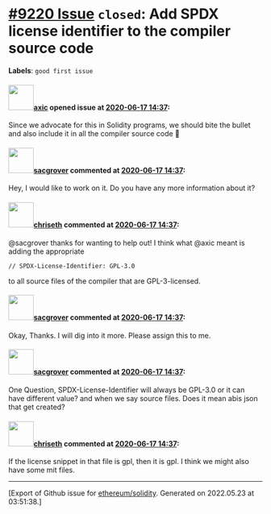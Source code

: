 # [\#9220 Issue](https://github.com/ethereum/solidity/issues/9220) `closed`: Add SPDX license identifier to the compiler source code
**Labels**: `good first issue`


#### <img src="https://avatars.githubusercontent.com/u/20340?v=4" width="50">[axic](https://github.com/axic) opened issue at [2020-06-17 14:37](https://github.com/ethereum/solidity/issues/9220):

Since we advocate for this in Solidity programs, we should bite the bullet and also include it in all the compiler source code 🙊 

#### <img src="https://avatars.githubusercontent.com/u/1292182?u=187a7d6245e304e3da831f6586f49a0b4c0c373b&v=4" width="50">[sacgrover](https://github.com/sacgrover) commented at [2020-06-17 14:37](https://github.com/ethereum/solidity/issues/9220#issuecomment-655261430):

Hey,
I would like to work on it. Do you have any more information about it?

#### <img src="https://avatars.githubusercontent.com/u/9073706?v=4" width="50">[chriseth](https://github.com/chriseth) commented at [2020-06-17 14:37](https://github.com/ethereum/solidity/issues/9220#issuecomment-655369082):

@sacgrover thanks for wanting to help out! I think what @axic meant is adding the appropriate
```
// SPDX-License-Identifier: GPL-3.0
```
to all source files of the compiler that are GPL-3-licensed.

#### <img src="https://avatars.githubusercontent.com/u/1292182?u=187a7d6245e304e3da831f6586f49a0b4c0c373b&v=4" width="50">[sacgrover](https://github.com/sacgrover) commented at [2020-06-17 14:37](https://github.com/ethereum/solidity/issues/9220#issuecomment-655378001):

Okay, Thanks. I will dig into it more. Please assign this to me.

#### <img src="https://avatars.githubusercontent.com/u/1292182?u=187a7d6245e304e3da831f6586f49a0b4c0c373b&v=4" width="50">[sacgrover](https://github.com/sacgrover) commented at [2020-06-17 14:37](https://github.com/ethereum/solidity/issues/9220#issuecomment-655414207):

One Question, SPDX-License-Identifier will always be GPL-3.0 or it can have different value?
and when we say source files. Does it mean abis json that get created?

#### <img src="https://avatars.githubusercontent.com/u/9073706?v=4" width="50">[chriseth](https://github.com/chriseth) commented at [2020-06-17 14:37](https://github.com/ethereum/solidity/issues/9220#issuecomment-656151159):

If the license snippet in that file is gpl, then it is gpl. I think we might also have some mit files.


-------------------------------------------------------------------------------



[Export of Github issue for [ethereum/solidity](https://github.com/ethereum/solidity). Generated on 2022.05.23 at 03:51:38.]
